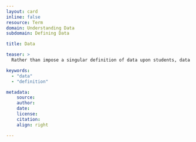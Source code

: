 ```yaml
---
layout: card
inline: false
resource: Term
domain: Understanding Data
subdomain: Defining Data

title: Data

teaser: >
  Rather than impose a singular definition of data upon students, data in this toolkit is presented from a variety of perspectives to highlight its relations to bodies, contexts, ethics, rhetoric, and power.

keywords:
  - "data"
  - "definition"

metadata:
    source:
    author:
    date:
    license:
    citation:
    align: right

---
```

